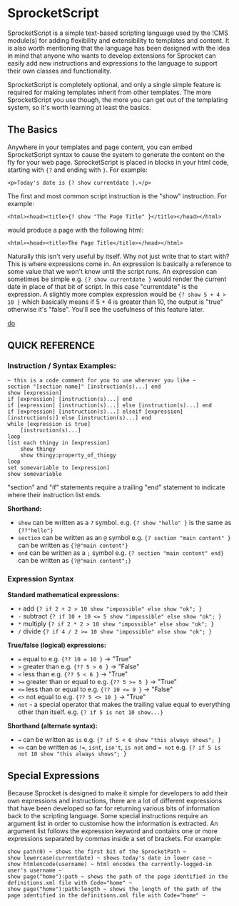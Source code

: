 # SprocketScript #

SprocketScript is a simple text-based scripting language used by the !CMS module(s) for adding flexibility and extensibility to templates and content. It is also worth mentioning that the language has been designed with the idea in mind that anyone who wants to develop extensions for Sprocket can easily add new instructions and expressions to the language to support their own classes and functionality.

SprocketScript is completely optional, and only a single simple feature is required for making templates inherit from other templates. The more SprocketScript you use though, the more you can get out of the templating system, so it's worth learning at least the basics.

## The Basics ##

Anywhere in your templates and page content, you can embed SprocketScript syntax to cause the system to generate the content on the fly for your web page. SprocketScript is placed in blocks in your html code, starting with `{?` and ending with `}`. For example:

```
<p>Today's date is {? show currentdate }.</p>
```

The first and most common script instruction is the "show" instruction. For example:

`<html><head><title>{? show "The Page Title" }</title></head></html>`

would produce a page with the following html:

`<html><head><title>The Page Title</title></head></html>`

Naturally this isn't very useful by itself. Why not just write that to start with? This is where expressions come in. An expression is basically a reference to some value that we won't know until the script runs. An expression can sometimes be simple e.g. `{? show currentdate }` would render the current date in place of that bit of script. In this case "currentdate" is the expression. A slightly more complex expression would be `{? show 5 + 4 > 10 }` which basically means if 5 + 4 is greater than 10, the output is "true" otherwise it's "false". You'll see the usefulness of this feature later.

[do](to.md)

## QUICK REFERENCE ##

### Instruction / Syntax Examples: ###

```
~ this is a code comment for you to use wherever you like ~
section "[section name]" [instruction(s)...] end
show [expression]
if [expression] [instruction(s)...] end
if [expression] [instruction(s)...] else [instruction(s)...] end
if [expression] [instruction(s)...] elseif [expression] [instruction(s)] else [instruction(s)...] end
while [expression is true]
	[instruction(s)...]
loop
list each thingy in [expression]
	show thingy
	show thingy:property_of_thingy
loop
set somevariable to [expression]
show somevariable
```

"section" and "if" statements require a trailing "end" statement to indicate where their instruction list ends.

**Shorthand:**
  * `show` can be written as a `?` symbol. e.g. `{? show "hello" }` is the same as `{??"hello"}`
  * `section` can be written as an `@` symbol e.g. `{? section "main content" }` can be written as `{?@"main content"}`
  * `end` can be written as a `;` symbol e.g. `{? section "main content" end}` can be written as `{?@"main content";}`

### Expression Syntax ###

**Standard mathematical expressions:**
  * `+` add `{? if 2 + 2 > 10 show "impossible" else show "ok"; }`
  * `-` subtract `{? if 10 + 10 <= 5 show "impossible" else show "ok"; }`
  * `*` multiply `{? if 2 * 2 > 10 show "impossible" else show "ok"; }`
  * `/` divide `{? if 4 / 2 >= 10 show "impossible" else show "ok"; }`

**True/false (logical) expressions:**
  * `=` equal to e.g. `{?? 10 = 10 }` -> "True"
  * `>` greater than e.g. `{?? 5 > 6 }` -> "False"
  * `<` less than e.g. `{?? 5 < 6 }` -> "True"
  * `>=` greater than or equal to e.g. `{?? 5 >= 5 }` -> "True"
  * `<=` less than or equal to e.g. `{?? 10 <= 9 }` -> "False"
  * `<>` not equal to e.g. `{?? 5 <> 10 }` -> "True"
  * `not` - a special operator that makes the trailing value equal to everything other than itself. e.g. `{? if 5 is not 10 show...}`

**Shorthand (alternate syntax):**
  * `=` can be written as `is` e.g. `{? if 5 < 6 show "this always shows"; }`
  * `<>` can be written as `!=`, `isnt`, `isn't`, `is not` and `= not` e.g. `{? if 5 is   not 10 show "this always shows"; }`

## Special Expressions ##

Because Sprocket is designed to make it simple for developers to add their own expressions and instructions, there are a lot of different expressions that have been developed so far for returning various bits of information back to the scripting language. Some special instructions require an argument list in order to customise how the information is extracted. An argument list follows the expression keyword and contains one or more expressions separated by commas inside a set of brackets. For example:

```
show path(0) ~ shows the first bit of the SprocketPath ~
show lowercase(currentdate) ~ shows today's date in lower case ~
show htmlencode(username) ~ html encodes the currently-logged-in user's username ~
show page("home"):path ~ shows the path of the page identified in the definitions.xml file with Code="home" ~
show page("home"):path:length ~ shows the length of the path of the page identified in the definitions.xml file with Code="home" ~
```
